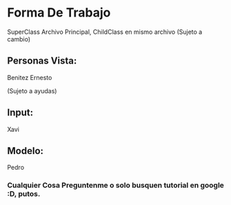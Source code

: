 # Forma De Trabajo


SuperClass Archivo Principal, ChildClass en mismo archivo (Sujeto a cambio)

## Personas Vista:

Benitez
Ernesto

(Sujeto a ayudas)
## Input:

Xavi

## Modelo:

Pedro


### Cualquier Cosa Preguntenme o solo busquen tutorial en google :D, putos.